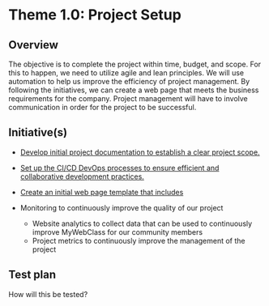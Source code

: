 # Theme 1.0: Project Setup
## Overview

The objective is to complete the project within time, budget, and scope. For this to happen, we need to utilize agile and lean principles. We will use automation to help us improve the efficiency of project management. By following the initiatives, we can create a web page that meets the business requirements for the company. Project management will have to involve communication in order for the project to be successful.


## Initiative(s)

* [Develop initial project documentation to establish a clear project scope.](initiatives/documentation_initiative.md)
* [Set up the CI/CD DevOps processes to ensure efficient and collaborative development practices.](initiatives/initiative_devops.md)
* [Create an initial web page template that includes](initiatives/initiative_webpage_template.md)

* Monitoring to continuously improve the quality of our project
  * Website analytics to collect data that can be used to continuously improve MyWebClass for our community members
  * Project metrics to continuously improve the management of the project

## Test plan
How will this be tested?